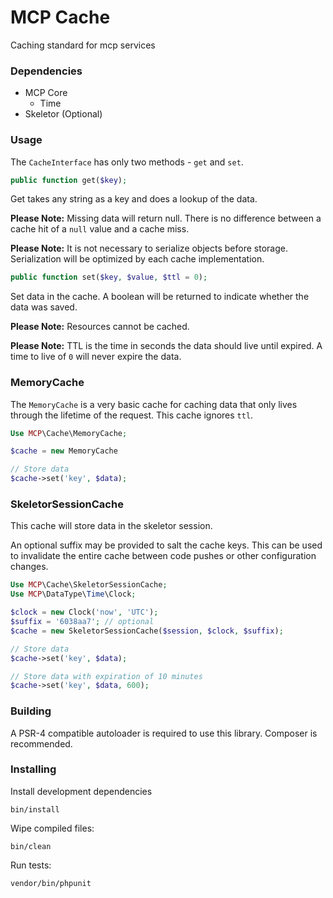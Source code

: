 # MCP Cache

Caching standard for mcp services

### Dependencies

* MCP Core
    * Time
* Skeletor (Optional)


### Usage

The `CacheInterface` has only two methods - `get` and `set`.

```php
public function get($key);
```

Get takes any string as a key and does a lookup of the data.

**Please Note:** Missing data will return null. There is no difference between a cache hit of a `null` value and a cache miss.

**Please Note:** It is not necessary to serialize objects before storage. Serialization will be optimized by each cache implementation.

```php
public function set($key, $value, $ttl = 0);
```

Set data in the cache. A boolean will be returned to indicate whether the data was saved.

**Please Note:** Resources cannot be cached.

**Please Note:** TTL is the time in seconds the data should live until expired. A time to live of `0` will never expire the data.

### MemoryCache

The `MemoryCache` is a very basic cache for caching data that only lives through the lifetime
of the request. This cache ignores `ttl`.

```php
Use MCP\Cache\MemoryCache;

$cache = new MemoryCache

// Store data
$cache->set('key', $data);
```

### SkeletorSessionCache

This cache will store data in the skeletor session.

An optional suffix may be provided to salt the cache keys. This can be used to invalidate the entire cache
between code pushes or other configuration changes.

```php
Use MCP\Cache\SkeletorSessionCache;
Use MCP\DataType\Time\Clock;

$clock = new Clock('now', 'UTC');
$suffix = '6038aa7'; // optional
$cache = new SkeletorSessionCache($session, $clock, $suffix);

// Store data
$cache->set('key', $data);

// Store data with expiration of 10 minutes
$cache->set('key', $data, 600);
```

### Building

A PSR-4 compatible autoloader is required to use this library. Composer is recommended.

### Installing

Install development dependencies

    bin/install

Wipe compiled files:

    bin/clean

Run tests:

    vendor/bin/phpunit
